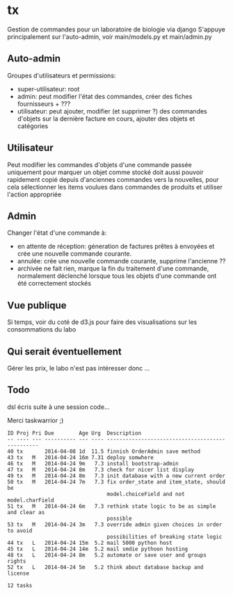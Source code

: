 tx
==

Gestion de commandes pour un laboratoire de biologie via django
S'appuye principalement sur l'auto-admin, voir main/models.py et main/admin.py

Auto-admin
----------

Groupes d'utilisateurs et permissions:
 - super-utilisateur: root
 - admin: peut modifier l'état des commandes, créer des fiches fournisseurs + ???
 - utilisateur: peut ajouter, modifier (et supprimer ?) des commandes d'objets sur la dernière facture en cours, ajouter des objets et catégories

Utilisateur
-----------

Peut modifier les commandes d'objets d'une commande passée uniquement pour marquer un objet comme stocké
doit aussi pouvoir rapidement copié depuis d'anciennes commandes vers la nouvelles, pour cela sélectionner les items voulues dans commandes de produits et utiliser l'action appropriée

Admin
-----

Changer l'état d'une commande à:
 - en attente de réception:     géneration de factures prêtes à envoyées et crée une nouvelle commande courante.
 - annulée:                     crée une nouvelle commande courante, supprime l'ancienne ??
 - archivée                     ne fait rien, marque la fin du traitement d'une commande, normalement déclenché lorsque tous les objets d'une commande ont été correctement stockés

Vue publique
------------

Si temps, voir du coté de d3.js pour faire des visualisations sur les consommations du labo

Qui serait éventuellement
-------------------------

Gérer les prix, le labo n'est pas intéresser donc ...

Todo 
--------------------------------------------
dsl écris suite à une session code...

Merci taskwarrior ;)

    ID Proj Pri Due        Age Urg  Description
    -- ---- --- ---------- --- ---- ------------------------------------------------
    40 tx       2014-04-08 1d  11.5 finnish OrderAdmin save method
    43 tx   M   2014-04-24 16m 7.31 deploy somwhere
    46 tx   M   2014-04-24 9m   7.3 install bootstrap-admin
    47 tx   M   2014-04-24 8m   7.3 check for nicer list display
    49 tx   M   2014-04-24 8m   7.3 init database with a new current order
    50 tx   M   2014-04-24 7m   7.3 fix order_state and item_state, should be
                                    model.choiceField and not model.charField
    51 tx   M   2014-04-24 6m   7.3 rethink state logic to be as simple and clear as
                                    possible
    53 tx   M   2014-04-24 3m   7.3 override admin given choices in order to avoid
                                    possibilities of breaking state logic
    44 tx   L   2014-04-24 15m  5.2 mail 5000 python host
    45 tx   L   2014-04-24 14m  5.2 mail smdie pythoon hosting
    48 tx   L   2014-04-24 8m   5.2 automate or save user and groups rights
    52 tx   L   2014-04-24 5m   5.2 think about database backup and license

    12 tasks
